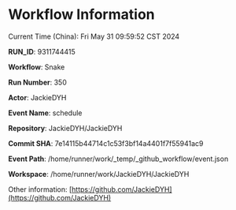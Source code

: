 # Workflow Information

Current Time (China): Fri May 31 09:59:52 CST 2024  

**RUN_ID**: 9311744415  

**Workflow**: Snake  

**Run Number**: 350  

**Actor**: JackieDYH  

**Event Name**: schedule  

**Repository**: JackieDYH/JackieDYH  

**Commit SHA**: 7e14115b44714c1c53f3bf14a4401f7f55941ac9  

**Event Path**: /home/runner/work/_temp/_github_workflow/event.json  

**Workspace**: /home/runner/work/JackieDYH/JackieDYH  

Other information: [https://github.com/JackieDYH](https://github.com/JackieDYH)
